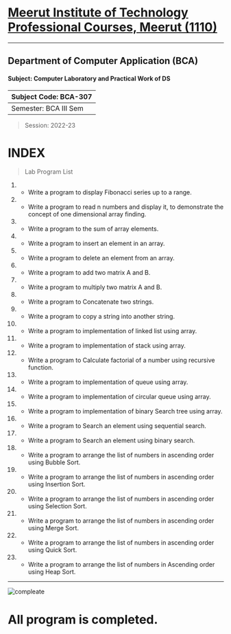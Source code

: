 # [Meerut Institute of Technology Professional Courses, Meerut (1110)](https://mitmeerut.ac.in/)
---
## Department of Computer Application (BCA)
#### Subject:  Computer Laboratory and Practical Work of DS


| Subject Code: BCA-307 |
| -------               |
|Semester: BCA III Sem  |

> Session:   2022-23
# INDEX
> Lab Program List

1. * Write a program to display Fibonacci series up to a range.
2. * Write a program to read n numbers and display it, to demonstrate the concept of one dimensional array finding.             
3. * Write a program to the sum of array elements.
4. * Write a program to insert an element in an array.
5. * Write a program to delete an element from an array.
6. * Write a program to add two matrix A and B.
7. * Write a program to multiply two matrix A and B.
8. * Write a program to Concatenate two strings.
9. * Write a program to copy a string into another string.
10. * Write a program to implementation of linked list using array.
11. * Write a program to implementation of stack using array.
12. * Write a program to Calculate factorial of a number using recursive function.
13. * Write a program to implementation of queue using array.
14. * Write a program to implementation of circular queue using array.
15. * Write a program to implementation of binary Search tree using array.
16. * Write a program to Search an element using sequential search.
17. * Write a program to Search an element using binary search.
18. * Write a program to arrange the list of numbers in ascending order using Bubble Sort.               
19. * Write a program to arrange the list of numbers in ascending order using Insertion Sort.
20. * Write a program to arrange the list of numbers in ascending order using Selection Sort.
21. * Write a program to arrange the list of numbers in ascending order using Merge Sort.
22. * Write a program to arrange the list of numbers in ascending order using Quick Sort.
23. * Write a program to arrange the list of numbers in Ascending order using Heap Sort.
---
![compleate](https://upload.wikimedia.org/wikipedia/commons/4/47/Done.png)

# All program is completed.